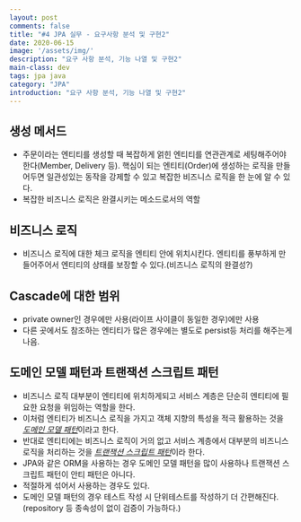 ```yaml
---
layout: post
comments: false
title: "#4 JPA 실무 - 요구사항 분석 및 구현2"
date: 2020-06-15
image: '/assets/img/'
description: "요구 사항 분석, 기능 나열 및 구현2"
main-class: dev
tags: jpa java
category: "JPA"
introduction: "요구 사항 분석, 기능 나열 및 구현2"
---
```

## 생성 메서드
- 주문이라는 엔티티를 생성할 때 복잡하게 얽힌 엔티티를 연관관계로 세팅해주어야한다(Member, Delivery 등). 핵심이 되는 엔티티(Order)에 생성하는 로직을 만들어두면 일관성있는 동작을 강제할 수 있고 복잡한 비즈니스 로직을 한 눈에 알 수 있다.
- 복잡한 비즈니스 로직은 완결시키는 메소드로서의 역할

## 비즈니스 로직
- 비즈니스 로직에 대한 체크 로직을 엔티티 안에 위치시킨다. 엔티티를 풍부하게 만들어주어서 엔티티의 상태를 보장할 수 있다.(비즈니스 로직의 완결성?)

## Cascade에 대한 범위
- private owner인 경우에만 사용(라이프 사이클이 동일한 경우)에만 사용
- 다른 곳에서도 참조하는 엔티티가 많은 경우에는 별도로 persist등 처리를 해주는게 나음.

## **도메인 모델 패턴**과 **트랜잭션 스크립트 패턴**
- 비즈니스 로직 대부분이 엔티티에 위치하게되고 서비스 계층은 단순히 엔티티에 필요한 요청을 위임하는 역할을 한다.
- 이처럼 엔티티가 비즈니스 로직을 가지고 객체 지향의 특성을 적극 활용하는 것을 [*도메인 모델 패턴*](https://martinfowler.com/eaaCatalog/domainModel.html)이라고 한다.
- 반대로 엔티티에는 비즈니스 로직이 거의 없고 서비스 계층에서 대부분의 비즈니스 로직을 처리하는 것을 [*트랜잭션 스크립트 패턴*](https://martinfowler.com/eaaCatalog/transactionScript.html)이라 한다.
- JPA와 같은 ORM을 사용하는 경우 도메인 모델 패턴을 많이 사용하나 트랜잭션 스크립트 패턴이 안티 패턴은 아니다.
- 적절하게 섞어서 사용하는 경우도 있다.
- 도메인 모델 패턴의 경우 테스트 작성 시 단위테스트를 작성하기 더 간편해진다.(repository 등 종속성이 없이 검증이 가능하다.)